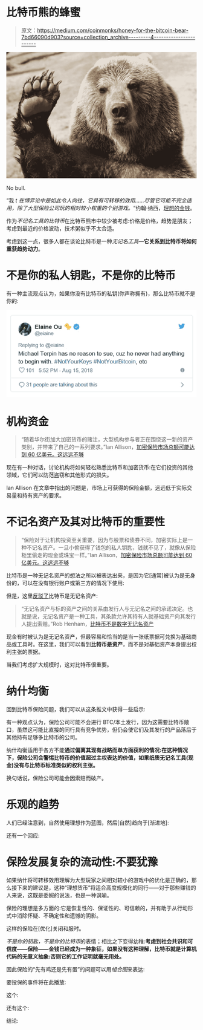 # 比特币熊的蜂蜜

> 原文：<https://medium.com/coinmonks/honey-for-the-bitcoin-bear-7bd66090d903?source=collection_archive---------4----------------------->

![](img/ea73acfa17e0d7f328fc2a440a017695.png)

No bull.

“我 *t 在博弈论中是如此令人向往，它具有可转移的效用……尽管它可能不完全适用，除了大型保险公司玩的相对较小权重的个别游戏。*“约翰·纳西，[理想的金钱](http://personal.psu.edu/gjb6/nash/money.pdf)。

作为*不记名工具的比特币*在比特币熊市中较少被考虑:价格是价格，趋势是朋友；考虑到最近的价格波动，技术粥似乎不太合适。

考虑到这一点，很多人都在谈论比特币是一种*无记名工具*—**它关系到比特币将如何重获趋势动力**。

# 不是你的私人钥匙，不是你的比特币

有一种主流观点认为，如果你没有比特币的私钥(你声称拥有)，那么比特币就不是你的:

![](img/0b6351f2d5590e0cadac43378298bbbb.png)

# 机构资金

> “随着华尔街加大加密货币的赌注，大型机构参与者正在围绕这一新的资产类别，并带来了自己的一系列要求。”Ian Allison，[加密保险市场总额可能达到 60 亿美元。这远远不够](https://www.coindesk.com/the-crypto-insurance-market-may-total-6-billion-thats-nowhere-near-enough)

现在有一种对话，讨论机构将如何轻松熟悉比特币和加密货币:在它们投资的其他领域，它们可以防范盗窃和其他形式的损失。

Ian Allison 在文章中指出的问题是，市场上可获得的保险金额，远远低于实际交易量和持有资产的要求。

# 不记名资产及其对比特币的重要性

> “保险对于让机构投资至关重要，因为与股票和债券不同，加密实际上是一种不记名资产。一旦小偷获得了钱包的私人钥匙，钱就不见了，就像从保险柜里偷走的现金或珠宝一样。”Ian Allison，[加密保险市场总额可能达到 60 亿美元。这远远不够](https://www.coindesk.com/the-crypto-insurance-market-may-total-6-billion-thats-nowhere-near-enough)

比特币是一种无记名资产的想法之所以被表达出来，是因为它[通常]被认为是无身份的，可以在没有银行账户或第三方的情况下使用:

但是，这里[反驳了](https://www.linkedin.com/pulse/bitcoin-digital-bearer-asset-rob-henham/)比特币是无记名资产:

> “无记名资产与标的资产之间的关系由发行人与无记名之间的承诺决定。也就是说，无记名资产是一种工具，其条款允许其持有人就基础资产向其发行人提出索赔。”Rob Henham，[比特币不是数字无记名资产](https://www.linkedin.com/pulse/bitcoin-digital-bearer-asset-rob-henham/)

现金有时被认为是无记名资产，但最容易和恰当的是当一张纸票据可兑换为基础商品或工具时。在这里，我们可以看到**比特币是资产**，而不是对基础资产本身提出权利主张的票据。

当我们考虑扩大规模时，这对比特币很重要。

# 纳什均衡

回到比特币保险问题，我们可以从这条推文中获得一些启示:

有一种观点认为，保险公司可能不会进行 BTC/本土发行，因为这需要比特币敞口，虽然这可能比直接的同行具有竞争优势，但仍会使它们及其发行的产品落后于其他持有足够多比特币的公司。

纳什均衡适用于各方不能**通过偏离其现有战略而单方面获利的情况:在这种情况下，保险公司会警惕比特币的价值超过主权表达的价值，如果纸质无记名工具(现金)没有与比特币标准类似的权利主张。**

换句话说，保险公司可能会因索赔而破产。

# 乐观的趋势

人们已经注意到，自然使用理想作为蓝图，然后[自然]趋向于[渐进地]:

还有一个回应:

# 保险发展复杂的流动性:不要犹豫

如果纳什将可转移效用理解为大型玩家之间相对较小的游戏中的优化是正确的，那么接下来的建议是，这种“理想货币”将适合高度规模化的同行——对于那些赚钱的人来说，这既是委婉的说法，也是一种讽喻。

保险的理想是多方面的:它是恢复性的、保证性的、可信赖的，并有助于从行动形式中消除怀疑、不确定性和遗憾的阴影。

这样的保险在[优化]关闭和服时。

*不是你的钥匙，不是你的比特币*的表情；相比之下变得幼稚:**考虑到社会共识和可信度——保险——金钱已经成为一种象征，如果没有这种理解，比特币就是计算机代码的无意义抽象:否则它的工作证明就毫无用处。**

因此保险的“先有鸡还是先有蛋”的问题可以用*组合图*来表达:

要投保的事件将在此播放:

这个:

还有这个:

结论: